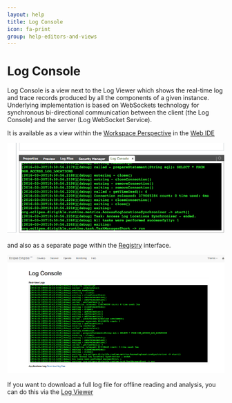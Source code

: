 ```yaml
---
layout: help
title: Log Console
icon: fa-print
group: help-editors-and-views
---
```


Log Console
===

Log Console is a view next to the Log Viewer which shows the real-time log and trace records produced by all the components of a given instance. Underlying implementation is based on WebSockets technology for synchronous bi-directional communication between the client (the Log Console) and the server (Log WebSocket Service).

It is available as a view within the [Workspace Perspective](workspace_perspective.html) in the [Web IDE](tooling.html) 


![Log Console](images/tooling/editors_and_views/log_console/log_console_webide.png)

and also as a separate page within the [Registry](registry.html) interface.


![Log Console](images/tooling/editors_and_views/log_console/log_console_registry.png)


If you want to download a full log file for offline reading and analysis, you can do this via the [Log Viewer](log_viewer.html)
